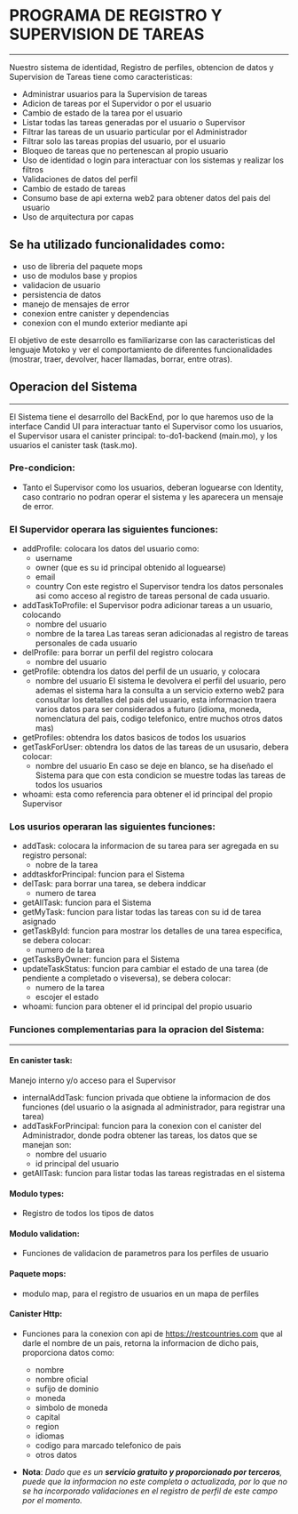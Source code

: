 # PROGRAMA DE REGISTRO Y SUPERVISION DE TAREAS
---
Nuestro sistema de identidad, Registro de perfiles, obtencion de datos y Supervision de
Tareas tiene como caracteristicas:

- Administrar usuarios para la Supervision de tareas
- Adicion de tareas por el Supervidor o por el usuario
- Cambio de estado de la tarea por el usuario
- Listar todas las tareas generadas por el usuario o Supervisor
- Filtrar las tareas de un usuario particular por el Administrador
- Filtrar solo las tareas propias del usuario, por el usuario
- Bloqueo de tareas que no pertenescan al propio usuario
- Uso de identidad o login para interactuar con los sistemas y realizar los filtros
- Validaciones de datos del perfil
- Cambio de estado de tareas
- Consumo base de api externa web2 para obtener datos del pais del usuario 
- Uso de arquitectura por capas

## Se ha utilizado funcionalidades como:

- uso de libreria del paquete mops
- uso de modulos base y propios
- validacion de usuario
- persistencia de datos
- manejo de mensajes de error
- conexion entre canister y dependencias
- conexion con el mundo exterior mediante api

El objetivo de este desarrollo es familiarizarse con las caracteristicas del lenguaje Motoko  y 
ver el comportamiento de diferentes funcionalidades (mostrar,
traer, devolver, hacer llamadas, borrar, entre otras).


## Operacion del Sistema
---
El Sistema tiene el desarrollo del BackEnd, por lo que haremos uso de la interface Candid UI para interactuar tanto el Supervisor como los usuarios, el Supervisor usara el canister principal: to-do1-backend (main.mo), y los usuarios el canister task (task.mo).

### Pre-condicion:
- Tanto el Supervisor como los usuarios, deberan loguearse con Identity, caso contrario no podran operar el sistema y les aparecera un mensaje de error.

### El Supervidor operara las siguientes funciones:

-  addProfile: colocara los datos del usuario como:
    - username
    - owner (que es su id principal obtenido al loguearse)
    - email
    - country
    Con este registro el Supervisor tendra los datos personales asi como acceso al
    registro de tareas personal de cada usuario.
- addTaskToProfile: el Supervisor podra adicionar tareas a un usuario, colocando
    - nombre del usuario
    - nombre de la tarea
    Las tareas seran adicionadas al registro de tareas personales de cada usuario
- delProfile: para borrar un perfil del registro colocara
    - nombre del usuario
- getProfile: obtendra los datos del perfil de un usuario, y colocara
    - nombre del usuario
    El sistema le devolvera el perfil del usuario, pero ademas el sistema hara la consulta
    a un servicio externo web2 para consultar los detalles del pais del usuario, esta
    informacion traera varios datos para ser considerados a futuro (idioma, moneda,
    nomenclatura del pais, codigo telefonico, entre muchos otros datos mas)
- getProfiles: obtendra los datos basicos de todos los usuarios
- getTaskForUser: obtendra los datos de las tareas de un ususario, debera colocar:
    - nombre del usuario
    En caso se deje en blanco, se ha diseñado el Sistema para que con esta condicion se
    muestre todas las tareas de todos los usuarios
- whoami: esta como referencia para obtener el id principal del propio Supervisor

### Los usurios operaran las siguientes funciones:

- addTask: colocara la informacion de su tarea para ser agregada en su registro personal:
    - nobre de la tarea
- addtaskforPrincipal: funcion para el Sistema
- delTask:  para borrar una tarea, se debera inddicar
    - numero de tarea
- getAllTask: funcion para el Sistema
- getMyTask: funcion para listar todas las tareas con su id de tarea asignado
- getTaskById: funcion para mostrar los detalles de una tarea especifica, se debera colocar:
    - numero de la tarea
- getTasksByOwner: funcion para el Sistema
- updateTaskStatus: funcion para cambiar el estado de una tarea (de pendiente a completado
o viseversa), se debera colocar:
    - numero de la tarea
    - escojer el estado
- whoami: funcion para obtener el id principal del propio usuario

### Funciones complementarias para la opracion del Sistema:
---
#### En canister task: 
Manejo interno y/o acceso para el Supervisor

- internalAddTask: funcion privada que obtiene la informacion de dos funciones (del
usuario o la asignada al administrador, para registrar una tarea)
- addTaskForPrincipal: funcion para la conexion con el canister del Administrador, donde
podra obtener las tareas, los datos que se manejan son:
    - nombre del usuario
    - id principal del usuario
- getAllTask: funcion para listar todas las tareas registradas en el sistema

#### Modulo types:

- Registro de todos los tipos de datos

#### Modulo validation:

- Funciones de validacion de parametros para los perfiles de usuario

#### Paquete mops:

- modulo map, para el registro de usuarios en un mapa de perfiles

#### Canister Http:

- Funciones para la conexion con api de https://restcountries.com que al darle el nombre
de un pais, retorna la informacion de dicho pais, proporciona datos como:
    - nombre
    - nombre oficial
    - sufijo de dominio
    - moneda
    - simbolo de moneda
    - capital
    - region
    - idiomas
    - codigo para marcado telefonico de pais
    - otros datos

- **Nota**:
*Dado que es un **servicio gratuito y proporcionado por terceros**, puede que la 
informacion no este completa o actualizada, por lo que no se ha incorporado validaciones 
en el registro de perfil de este campo por el momento.* 